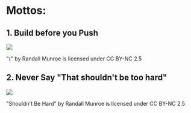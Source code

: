# Mottos: 

## 1. Build before you Push

<img src="https://imgs.xkcd.com/comics/(.png"></img>

"(" by Randall Munroe is licensed under CC BY-NC 2.5

## 2. Never Say "That shouldn't be too hard" 

<img src="https://imgs.xkcd.com/comics/shouldnt_be_hard.png"></img>

"Shouldn't Be Hard" by Randall Munroe is licensed under CC BY-NC 2.5